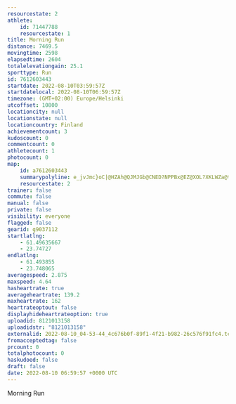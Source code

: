 ```yaml
---
resourcestate: 2
athlete:
    id: 71447788
    resourcestate: 1
title: Morning Run
distance: 7469.5
movingtime: 2598
elapsedtime: 2604
totalelevationgain: 25.1
sporttype: Run
id: 7612603443
startdate: 2022-08-10T03:59:57Z
startdatelocal: 2022-08-10T06:59:57Z
timezone: (GMT+02:00) Europe/Helsinki
utcoffset: 10800
locationcity: null
locationstate: null
locationcountry: Finland
achievementcount: 3
kudoscount: 0
commentcount: 0
athletecount: 1
photocount: 0
map:
    id: a7612603443
    summarypolyline: e_jvJmc}oC|@HZAh@QJMJGb@CNED?NPPBx@EZ@XOL?XKLWZa@t@OLFJ?^OF@DFF@FFx@KHEHKTw@FKd@]\MN?XKTEJEPQXIXCPBd@CPKNOHE^DNEV?b@HJAJGPSRi@Hy@E}@CwBBsDCa@?w@Cc@G]IQCUB]R_@DQ@gADm@DyAAmABk@A}BI_BCMOYc@KOMESEk@Km@Eg@YqKK}AGsBG_ADKP?LHHRFb@AXCPSj@?HBDB?HGFM^_ALg@D_@Pa@H{@BuAJsBAk@FqA?kABu@SeLEi@Ka@A{@HcB^aCDg@V_CVgBDo@?cA@GJKVCFBDFPhB@t@^`B`@h@TJXVZHb@d@t@jBF`@Rh@J`@PhAHjBNfAhAbDRz@xA`D^dARz@h@xA`@|ATjBJZT`@N^LPR^DNFp@BpAN`CJj@n@jBFZB~AApCFvB?|@Bj@JbAv@dEFbA?b@Nr@EXC|@DjBN`AHlAVpALjAX`ANnAZp@H^TrBDLTZNb@PTJBPP\NRKLQLGTDLAh@VN?FMDUFoCDSLMFAZFZKHIf@iAZgAHc@D]HoCH[HUJE^q@T?T\RDJKd@q@hAg@f@ELKN]H_@PiBPiAHaAAk@COIMI[ECGDOPc@t@}@lCSPODm@l@Ib@Eh@Ot@Sf@UTQXc@|@Mb@KzBSxBm@xA]N]DY?KHGPEb@?hAATGPCBY@c@I_@Bg@PYBYIQKQa@_@m@Wq@Mo@Wu@Im@Eq@CIQSYm@K_@OmAEgAM_AIaBAaAD{BGmCYmB_@_BMwAIcHCyDCOIIM]SYYaAYgFCuBSmBGOIIWAOBKGEEg@gAk@yBKS[{@KSE[OUIc@Yk@Qe@O}@]w@s@_CW{AEIEkAk@gCS]q@uBIOQIMOOIUUq@y@MUa@aDO{BEQEEICM@KDILMl@QfCEjAUpBIxAOjAKpACjABTLh@@TAx@Dd@ItAD^Ax@B|@Er@Ft@Gl@Bx@Cn@@r@KrA@n@CV?`AGrACFe@QOBOKSJOOEFCRJ|GVbE@lAHlAB~BNz@F~@XXf@LLr@Dn@AnADd@AvESnA_@lAAXHn@L`@FXDdAAZFd@?VEp@?\FfALrACv@EVIVg@v@G?[MG?WNY@a@JURQFY@YJm@HY?m@Ta@DIFO@SLe@h@G?IJE?AHBDCEM?QI[Bi@Ec@\UJ
    resourcestate: 2
trainer: false
commute: false
manual: false
private: false
visibility: everyone
flagged: false
gearid: g9037112
startlatlng:
    - 61.49635667
    - 23.74727
endlatlng:
    - 61.493855
    - 23.748065
averagespeed: 2.875
maxspeed: 4.64
hasheartrate: true
averageheartrate: 139.2
maxheartrate: 162
heartrateoptout: false
displayhideheartrateoption: true
uploadid: 8121013158
uploadidstr: "8121013158"
externalid: 2022-08-10_04-53-44_4c676b0f-89f1-4f21-b982-26c576f91fc4.tcx
fromacceptedtag: false
prcount: 0
totalphotocount: 0
haskudoed: false
draft: false
date: 2022-08-10 06:59:57 +0000 UTC
---
```

Morning Run
